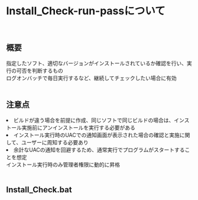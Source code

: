 # Install_Check-run-passについて
<br>

## 概要
指定したソフト、適切なバージョンがインストールされているか確認を行い、実行の可否を判断するもの<br>
ログオンバッチで毎日実行するなど、継続してチェックしたい場合に有効
<br>
<br>

## 注意点
<li>ビルドが違う場合を前提に作成、同じソフトで同じビルドの場合は、インストール実施前にアンインストールを実行する必要がある
<li>インストール実行時のUACでの通知画面が表示された場合の確認と実施に関して、ユーザーに周知する必要あり
<li>余計なUACの通知を回避するため、通常実行でプログラムがスタートすることを想定<br>インストール実行時のみ管理者権限に動的に昇格
 
<br>
<br>

## Install_Check.bat

